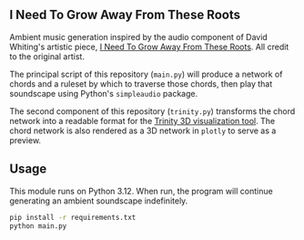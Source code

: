 ## I Need To Grow Away From These Roots
Ambient music generation inspired by the audio component of David Whiting's artistic piece, [I Need To
Grow Away From These Roots](https://www.vitling.xyz/i-need-to-grow-away-from-these-roots/). 
All credit to the original artist. 

The principal script of this repository (`main.py`) will produce a network of chords and a ruleset by which to 
traverse those chords, then play that soundscape using Python's `simpleaudio` package.

The second component of this repository (`trinity.py`) transforms the chord network into a readable format for the
[Trinity 3D visualization tool](https://github.com/trinity-xai/Trinity). The chord network is also rendered as a 
3D network in `plotly` to serve as a preview.

## Usage
This module runs on Python 3.12. When run, the program will continue generating an ambient soundscape indefinitely. 
```bash
pip install -r requirements.txt
python main.py
```

## 

